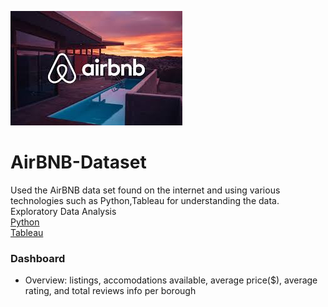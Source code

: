 ![](screenshots/airbnb.jpeg)
<br/>
# AirBNB-Dataset
Used the AirBNB data set found on the internet and using various technologies such as Python,Tableau for understanding the data.
Exploratory Data Analysis<br/>
[Python](https://github.com/ab39912/AirBNB-Dataset/blob/main/python/AirBNB.ipynb) <br/>
[Tableau](https://github.com/ab39912/AirBNB-Dataset/tree/main/tableau) <br/>

### Dashboard<br/>
* Overview: listings, accomodations available, average price($), average rating, and total reviews info per borough<br/>
